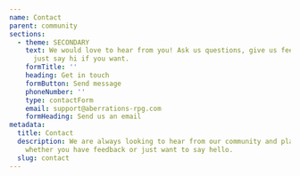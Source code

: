 ```yaml
---
name: Contact
parent: community
sections:
  - theme: SECONDARY
    text: We would love to hear from you! Ask us questions, give us feedback, or
      just say hi if you want.
    formTitle: ''
    heading: Get in touch
    formButton: Send message
    phoneNumber: ''
    type: contactForm
    email: support@aberrations-rpg.com
    formHeading: Send us an email
metadata:
  title: Contact
  description: We are always looking to hear from our community and players,
    whether you have feedback or just want to say hello.
  slug: contact
---
```

